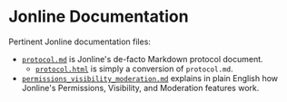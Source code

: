 # Jonline Documentation

Pertinent Jonline documentation files:

* [`protocol.md`](./protocol.md) is Jonline's de-facto Markdown protocol document.
  * [`protocol.html`](./protocol.html) is simply a conversion of `protocol.md`.
* [`permissions_visibility_moderation.md`](./permissions_visibility_moderation.md) explains in plain English how Jonline's Permissions, Visibility, and Moderation features work.
